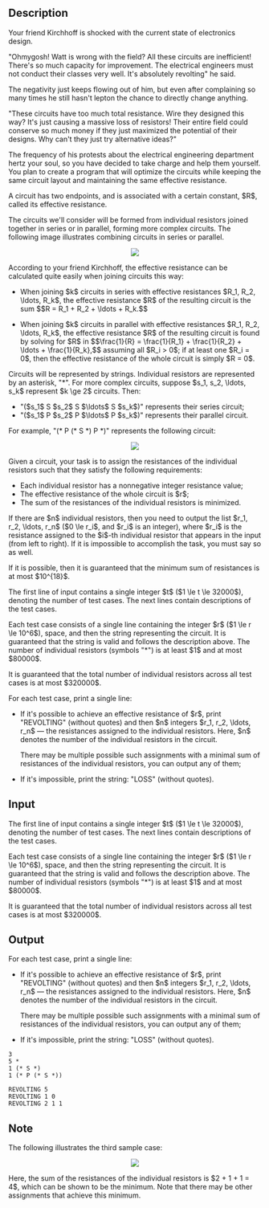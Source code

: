 ## Description

<div><p>Your friend Kirchhoff is shocked with the current state of electronics design.</p><p>"Ohmygosh! Watt is wrong with the field? All these circuits are inefficient! There's so much capacity for improvement. The electrical engineers must not conduct their classes very well. It's absolutely revolting" he said.</p><p>The negativity just keeps flowing out of him, but even after complaining so many times he still hasn't lepton the chance to directly change anything.</p><p>"These circuits have too much total resistance. Wire they designed this way? It's just causing a massive loss of resistors! Their entire field could conserve so much money if they just maximized the potential of their designs. Why can't they just try alternative ideas?"</p><p>The frequency of his protests about the electrical engineering department hertz your soul, so you have decided to take charge and help them yourself. You plan to create a program that will optimize the circuits while keeping the same circuit layout and maintaining the same effective resistance.</p><p>A <span class="tex-font-style-underline">circuit</span> has two endpoints, and is associated with a certain constant, $R$, called its <span class="tex-font-style-bf">effective resistance</span>. </p><p>The circuits we'll consider will be formed from individual resistors joined together in <span class="tex-font-style-underline">series</span> or in <span class="tex-font-style-underline">parallel</span>, forming more complex circuits. The following image illustrates combining circuits in series or parallel. </p><center> <img class="tex-graphics" src="file://JSm5SnIe.png" style="max-width: 100.0%;max-height: 100.0%;"> </center><p>According to your friend Kirchhoff, the effective resistance can be calculated quite easily when joining circuits this way:</p><ul> <li> When joining $k$ circuits in <span class="tex-font-style-underline">series</span> with effective resistances $R_1, R_2, \ldots, R_k$, the effective resistance $R$ of the resulting circuit is the sum $$R = R_1 + R_2 + \ldots + R_k.$$<p> </p></li><li> When joining $k$ circuits in <span class="tex-font-style-underline">parallel</span> with effective resistances $R_1, R_2, \ldots, R_k$, the effective resistance $R$ of the resulting circuit is found by solving for $R$ in $$\frac{1}{R} = \frac{1}{R_1} + \frac{1}{R_2} + \ldots + \frac{1}{R_k},$$ <span class="tex-font-style-underline">assuming all $R_i &gt; 0$</span>; if at least one $R_i = 0$, then the effective resistance of the whole circuit is simply $R = 0$. </li></ul><p>Circuits will be represented by strings. Individual resistors are represented by an asterisk, "<span class="tex-font-style-tt">*</span>". For more complex circuits, suppose $s_1, s_2, \ldots, s_k$ represent $k \ge 2$ circuits. Then:</p><ul> <li> "<span class="tex-font-style-tt">($s_1$ S $s_2$ S $\ldots$ S $s_k$)</span>" represents their <span class="tex-font-style-underline">series</span> circuit; </li><li> "<span class="tex-font-style-tt">($s_1$ P $s_2$ P $\ldots$ P $s_k$)</span>" represents their <span class="tex-font-style-underline">parallel</span> circuit. </li></ul><p>For example, "<span class="tex-font-style-tt">(* P (* S *) P *)</span>" represents the following circuit:</p><center> <img class="tex-graphics" src="file://zjXpGLnJ.png" style="max-width: 100.0%;max-height: 100.0%;"> </center><p>Given a circuit, your task is to assign the resistances of the individual resistors such that they satisfy the following requirements:</p><ul> <li> Each individual resistor has a <span class="tex-font-style-underline">nonnegative integer</span> resistance value; </li><li> The effective resistance of the whole circuit is $r$; </li><li> The sum of the resistances of the individual resistors is minimized. </li></ul><p>If there are $n$ individual resistors, then you need to output the list $r_1, r_2, \ldots, r_n$ ($0 \le r_i$, and $r_i$ is an integer), where $r_i$ is the resistance assigned to the $i$-th individual resistor that appears in the input (from left to right). If it is impossible to accomplish the task, you must say so as well.</p><p>If it is possible, then it is guaranteed that the minimum sum of resistances is at most $10^{18}$. </p></div><div class="input-specification"><p>The first line of input contains a single integer $t$ ($1 \le t \le 32000$), denoting the number of test cases. The next lines contain descriptions of the test cases.</p><p>Each test case consists of a single line containing the integer $r$ ($1 \le r \le 10^6$), space, and then the string representing the circuit. It is guaranteed that the string is valid and follows the description above. The number of individual resistors (symbols "<span class="tex-font-style-tt">*</span>") is at least $1$ and at most $80000$.</p><p>It is guaranteed that the total number of individual resistors across all test cases is at most $320000$.</p></div><div class="output-specification"><p>For each test case, print a single line:</p><ul> <li> If it's possible to achieve an effective resistance of $r$, print "<span class="tex-font-style-tt">REVOLTING</span>" (without quotes) and then $n$ integers $r_1, r_2, \ldots, r_n$&nbsp;— the resistances assigned to the individual resistors. Here, $n$ denotes the number of the individual resistors in the circuit. <p> There may be multiple possible such assignments with a minimal sum of resistances of the individual resistors, you can output any of them;</p><p> </p></li><li> If it's impossible, print the string: "<span class="tex-font-style-tt">LOSS</span>" (without quotes). </li></ul></div>

## Input

<p>The first line of input contains a single integer $t$ ($1 \le t \le 32000$), denoting the number of test cases. The next lines contain descriptions of the test cases.</p><p>Each test case consists of a single line containing the integer $r$ ($1 \le r \le 10^6$), space, and then the string representing the circuit. It is guaranteed that the string is valid and follows the description above. The number of individual resistors (symbols "<span class="tex-font-style-tt">*</span>") is at least $1$ and at most $80000$.</p><p>It is guaranteed that the total number of individual resistors across all test cases is at most $320000$.</p>

## Output

<p>For each test case, print a single line:</p><ul> <li> If it's possible to achieve an effective resistance of $r$, print "<span class="tex-font-style-tt">REVOLTING</span>" (without quotes) and then $n$ integers $r_1, r_2, \ldots, r_n$&nbsp;— the resistances assigned to the individual resistors. Here, $n$ denotes the number of the individual resistors in the circuit. <p> There may be multiple possible such assignments with a minimal sum of resistances of the individual resistors, you can output any of them;</p><p> </p></li><li> If it's impossible, print the string: "<span class="tex-font-style-tt">LOSS</span>" (without quotes). </li></ul>





```input1
3
5 *
1 (* S *)
1 (* P (* S *))
```




```output1
REVOLTING 5
REVOLTING 1 0
REVOLTING 2 1 1
```



## Note

<p>The following illustrates the third sample case:</p><center> <img class="tex-graphics" src="file://oUtPvIat.png" style="max-width: 100.0%;max-height: 100.0%;"> </center><p>Here, the sum of the resistances of the individual resistors is $2 + 1 + 1 = 4$, which can be shown to be the minimum. Note that there may be other assignments that achieve this minimum.</p>
